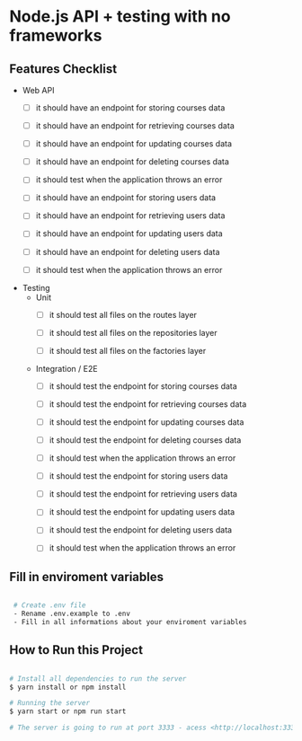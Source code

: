 # Node.js API + testing with no frameworks

## Features Checklist 

- Web API
    - [ ] it should have an endpoint for storing courses data
    - [ ] it should have an endpoint for retrieving courses data
    - [ ] it should have an endpoint for updating courses data
    - [ ] it should have an endpoint for deleting courses data
    - [ ] it should test when the application throws an error

    - [ ] it should have an endpoint for storing users data
    - [ ] it should have an endpoint for retrieving users data
    - [ ] it should have an endpoint for updating users data
    - [ ] it should have an endpoint for deleting users data
    - [ ] it should test when the application throws an error

- Testing
    - Unit
        - [ ] it should test all files on the routes layer
        - [ ] it should test all files on the repositories layer
        - [ ] it should test all files on the factories layer
      

    - Integration / E2E
        - [ ] it should test the endpoint for storing courses data
        - [ ] it should test the endpoint for retrieving courses data
        - [ ] it should test the endpoint for updating courses data
        - [ ] it should test the endpoint for deleting courses data
        - [ ] it should test when the application throws an error

        - [ ] it should test the endpoint for storing users data
        - [ ] it should test the endpoint for retrieving users data
        - [ ] it should test the endpoint for updating users data
        - [ ] it should test the endpoint for deleting users data
        - [ ] it should test when the application throws an error

## Fill in enviroment variables

```bash

 # Create .env file
 - Rename .env.example to .env
 - Fill in all informations about your enviroment variables

```

## How to Run this Project

```bash

# Install all dependencies to run the server
$ yarn install or npm install

# Running the server
$ yarn start or npm run start

# The server is going to run at port 3333 - acess <http://localhost:3333>

```
